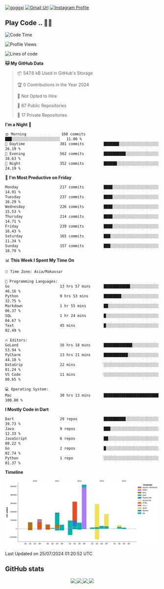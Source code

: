 [![goggxi](https://img.shields.io/badge/Portofolio-Goggxi-orange)](https://goggxi.github.io)
[![Gmail Url](https://img.shields.io/twitter/url?label=Goggxi@gmail.com&logo=gmail&style=social&url=http%3A%2F%2Fmailto%3Acontact.Goggxi@gmail.com)](mailto:Goggxi@gmail.com) [![Instagram Profile](https://img.shields.io/twitter/url?label=moh_rifkan&logo=instagram&style=social&url=https://www.instagram.com/moh_rifkan/)](https://www.instagram.com/moh_rifkan/)

## Play Code .. 💬🚀

<!-- [![Moh Rifkan GitHub stats](https://github-readme-stats.vercel.app/api?username=goggxi&count_private=true&show_icons=true&theme=dracula&custom_title=Goggxi%20Statistic%20🚀)](https://github.com/goggxi/goggxi)

[![Top Langs](https://github-readme-stats.vercel.app/api/top-langs/?username=goggxi&langs_count=8&layout=compact&show_icons=true&theme=dracula)](https://github.com/goggxi/goggxi) -->

<!--START_SECTION:waka-->
![Code Time](http://img.shields.io/badge/Code%20Time-3%2C021%20hrs%2057%20mins-blue)

![Profile Views](http://img.shields.io/badge/Profile%20Views-0-blue)

![Lines of code](https://img.shields.io/badge/From%20Hello%20World%20I%27ve%20Written-2.0%20million%20lines%20of%20code-blue)

**🐱 My GitHub Data** 

> 📦 547.6 kB Used in GitHub's Storage 
 > 
> 🏆 0 Contributions in the Year 2024
 > 
> 🚫 Not Opted to Hire
 > 
> 📜 67 Public Repositories 
 > 
> 🔑 17 Private Repositories 
 > 
**I'm a Night 🦉** 

```text
🌞 Morning                160 commits         ███░░░░░░░░░░░░░░░░░░░░░░   11.00 % 
🌆 Daytime                381 commits         ███████░░░░░░░░░░░░░░░░░░   26.19 % 
🌃 Evening                562 commits         ██████████░░░░░░░░░░░░░░░   38.63 % 
🌙 Night                  352 commits         ██████░░░░░░░░░░░░░░░░░░░   24.19 % 
```
📅 **I'm Most Productive on Friday** 

```text
Monday                   217 commits         ████░░░░░░░░░░░░░░░░░░░░░   14.91 % 
Tuesday                  237 commits         ████░░░░░░░░░░░░░░░░░░░░░   16.29 % 
Wednesday                226 commits         ████░░░░░░░░░░░░░░░░░░░░░   15.53 % 
Thursday                 214 commits         ████░░░░░░░░░░░░░░░░░░░░░   14.71 % 
Friday                   239 commits         ████░░░░░░░░░░░░░░░░░░░░░   16.43 % 
Saturday                 165 commits         ███░░░░░░░░░░░░░░░░░░░░░░   11.34 % 
Sunday                   157 commits         ███░░░░░░░░░░░░░░░░░░░░░░   10.79 % 
```


📊 **This Week I Spent My Time On** 

```text
🕑︎ Time Zone: Asia/Makassar

💬 Programming Languages: 
Go                       13 hrs 57 mins      ████████████░░░░░░░░░░░░░   46.16 % 
Python                   9 hrs 53 mins       ████████░░░░░░░░░░░░░░░░░   32.75 % 
Markdown                 1 hr 55 mins        ██░░░░░░░░░░░░░░░░░░░░░░░   06.37 % 
SQL                      1 hr 24 mins        █░░░░░░░░░░░░░░░░░░░░░░░░   04.67 % 
Text                     45 mins             █░░░░░░░░░░░░░░░░░░░░░░░░   02.49 % 

🔥 Editors: 
GoLand                   16 hrs 18 mins      █████████████░░░░░░░░░░░░   53.94 % 
PyCharm                  13 hrs 21 mins      ███████████░░░░░░░░░░░░░░   44.18 % 
DataGrip                 22 mins             ░░░░░░░░░░░░░░░░░░░░░░░░░   01.24 % 
VS Code                  11 mins             ░░░░░░░░░░░░░░░░░░░░░░░░░   00.65 % 

💻 Operating System: 
Mac                      30 hrs 13 mins      █████████████████████████   100.00 % 
```

**I Mostly Code in Dart** 

```text
Dart                     29 repos            ██████████░░░░░░░░░░░░░░░   39.73 % 
Java                     9 repos             ███░░░░░░░░░░░░░░░░░░░░░░   12.33 % 
JavaScript               6 repos             ██░░░░░░░░░░░░░░░░░░░░░░░   08.22 % 
Go                       2 repos             █░░░░░░░░░░░░░░░░░░░░░░░░   02.74 % 
Python                   1 repo              ░░░░░░░░░░░░░░░░░░░░░░░░░   01.37 % 
```



**Timeline**

![Lines of Code chart](https://raw.githubusercontent.com/Goggxi/Goggxi/main/assets/bar_graph.png)


 Last Updated on 25/07/2024 01:20:52 UTC
<!--END_SECTION:waka-->

## GitHub stats

<p align="center">
  <a href="https://github.com/goggxi">
    <img src="http://github-profile-summary-cards.vercel.app/api/cards/profile-details?username=goggxi&theme=transparent" />
  </a>
  <a href="https://github.com/goggxi">
    <img src="https://github-readme-streak-stats.herokuapp.com/?user=goggxi&hide_border=true&card_width=338&theme=transparent" />
  </a>
  <a href="https://github.com/goggxi">
    <img src="http://github-profile-summary-cards.vercel.app/api/cards/stats?username=goggxi&theme=transparent" />
  </a>
  <a href="https://github.com/goggxi">
    <img src="https://github-readme-stats.vercel.app/api/top-langs/?username=goggxi&langs_count=10&exclude_repo=&hide=c,makefile,html,css,sass,nix,nunjucks,tsql,dockerfile,shell&card_width=699&hide_border=true&theme=transparent" />
  </a>
  <!-- <br/>
  <a href="https://github.com/goggxi">
    <img src="https://komarev.com/ghpvc/?username=goggxi&color=blue&style=flat" />
  </a> -->
</p>
